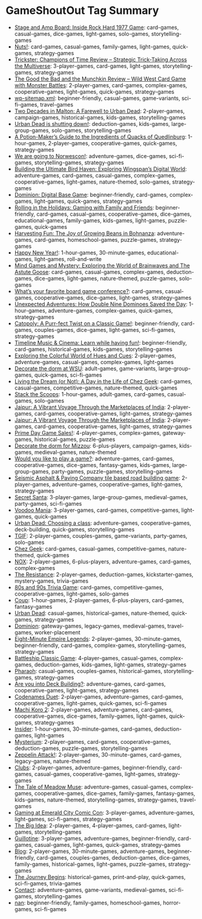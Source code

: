 # GameShoutOut Tag Summary

- [Stage and Amp Board: Inside Rock Hard 1977 Game](https://gameshoutout.com/2025/09/10/backstage-pass-a-look-inside-rock-hard-1977-game/): card-games, casual-games, dice-games, light-games, solo-games, storytelling-games
- [Nuts!](https://gameshoutout.com/2024/03/03/nuts/): card-games, casual-games, family-games, light-games, quick-games, strategy-games
- [Trickster: Champions of Time Review – Strategic Trick-Taking Across the Multiverse](https://gameshoutout.com/2024/04/02/trickster-champions-of-time/): 3-player-games, card-games, light-games, storytelling-games, strategy-games
- [The Good the Bad and the Munchkin Review – Wild West Card Game with Monster Battles](https://gameshoutout.com/2024/09/21/2682/): 2-player-games, card-games, complex-games, cooperative-games, light-games, quick-games, strategy-games
- [wp-sitemap.xml](https://gameshoutout.com/wp-sitemap-xml/): beginner-friendly, casual-games, game-variants, sci-fi-games, travel-games
- [Two Decades in Malton: A Farewell to Urban Dead](https://gameshoutout.com/2025/03/05/two-decades-in-malton-a-farewell-to-urban-dead/): 2-player-games, campaign-games, historical-games, kids-games, storytelling-games
- [Urban Dead is shutting down!](https://gameshoutout.com/2025/03/03/urban-dead-is-shutting-down/): deduction-games, kids-games, large-group-games, solo-games, storytelling-games
- [A Potion-Maker’s Guide to the Ingredients of Quacks of Quedlinburg](https://gameshoutout.com/2025/02/28/a-potion-makers-guide-to-the-ingredients-of-quacks-of-quedlinburg/): 1-hour-games, 2-player-games, cooperative-games, quick-games, strategy-games
- [We are going to Norwescon!](https://gameshoutout.com/2025/02/18/we-are-going-to-norwescon/): adventure-games, dice-games, sci-fi-games, storytelling-games, strategy-games
- [Building the Ultimate Bird Haven: Exploring Wingspan’s Digital World](https://gameshoutout.com/2024/10/12/building-the-ultimate-bird-haven-exploring-wingspans-digital-world/): adventure-games, card-games, casual-games, complex-games, cooperative-games, light-games, nature-themed, solo-games, strategy-games
- [Dominion: Digital Base Game](https://gameshoutout.com/2024/04/18/dominion-digital-base-game/): beginner-friendly, card-games, complex-games, light-games, quick-games, strategy-games
- [Rolling in the Holidays: Gaming with Family and Friends](https://gameshoutout.com/2024/12/22/rolling-in-the-holidays-gaming-with-family-and-friends/): beginner-friendly, card-games, casual-games, cooperative-games, dice-games, educational-games, family-games, kids-games, light-games, puzzle-games, quick-games
- [Harvesting Fun: The Joy of Growing Beans in Bohnanza](https://gameshoutout.com/2024/09/04/harvesting-fun-the-joy-of-growing-beans-in-bohnanza/): adventure-games, card-games, homeschool-games, puzzle-games, strategy-games
- [Happy New Year!](https://gameshoutout.com/2024/12/31/happy-new-year/): 1-hour-games, 30-minute-games, educational-games, light-games, roll-and-write
- [Mind Games and Mystery: Exploring the World of Brainwaves and The Astute Goose](https://gameshoutout.com/2024/12/19/mind-games-and-mystery-exploring-the-world-of-brainwaves-and-the-astute-goose/): card-games, casual-games, complex-games, deduction-games, dice-games, light-games, nature-themed, puzzle-games, solo-games
- [What’s your favorite board game conference?](https://gameshoutout.com/2024/10/24/whats-your-favorite-board-game-conference/): card-games, casual-games, cooperative-games, dice-games, light-games, strategy-games
- [Unexpected Adventures: How Double Nine Dominoes Saved the Day](https://gameshoutout.com/2024/09/06/unexpected-adventures-how-double-nine-dominoes-saved-the-day/): 1-hour-games, adventure-games, complex-games, quick-games, strategy-games
- [Catopoly: A Purr-fect Twist on a Classic Game!](https://gameshoutout.com/2024/08/31/catopoly-a-purr-fect-twist-on-a-classic-game/): beginner-friendly, card-games, couples-games, dice-games, light-games, sci-fi-games, strategy-games
- [Timeline Music & Cinema: Learn while having fun!](https://gameshoutout.com/2024/04/01/timeline-music-cinema/): beginner-friendly, card-games, historical-games, kids-games, storytelling-games
- [Exploring the Colorful World of Hues and Cues](https://gameshoutout.com/2024/08/29/exploring-the-colorful-world-of-hues-and-cues/): 2-player-games, adventure-games, casual-games, complex-games, light-games
- [Decorate the dorm at WSU](https://gameshoutout.com/decorate-the-dorm/): adult-games, game-variants, large-group-games, quick-games, sci-fi-games
- [Living the Dream (or Not): A Day in the Life of Chez Geek](https://gameshoutout.com/2024/08/17/living-the-dream-or-not-a-day-in-the-life-of-chez-geek/): card-games, casual-games, competitive-games, nature-themed, quick-games
- [Stack the Scoops](https://gameshoutout.com/2024/05/26/stack-the-scoops/): 1-hour-games, adult-games, card-games, casual-games, solo-games
- [Jaipur: A Vibrant Voyage Through the Marketplaces of India](https://gameshoutout.com/2024/07/19/jaipur/): 2-player-games, card-games, cooperative-games, light-games, strategy-games
- [Jaipur: A Vibrant Voyage Through the Marketplaces of India](https://gameshoutout.com/jaipur-a-vibrant-voyage-through-the-marketplaces-of-india/): 2-player-games, card-games, cooperative-games, light-games, strategy-games
- [Prime Day Game Sales!](https://gameshoutout.com/2024/07/15/prime-gaming/): 4-player-games, complex-games, gateway-games, historical-games, puzzle-games
- [Decorate the dorm for Mizzou](https://gameshoutout.com/decorate-the-dorm-2/): 6-plus-players, campaign-games, kids-games, medieval-games, nature-themed
- [Would you like to play a game?](https://gameshoutout.com/2024/03/07/would-you-like-to-play-a-game/): adventure-games, card-games, cooperative-games, dice-games, fantasy-games, kids-games, large-group-games, party-games, puzzle-games, storytelling-games
- [Seismic Asphalt & Paving Company tile based road building game](https://gameshoutout.com/2024/06/25/seismic-asphalt-paving-company/): 2-player-games, adventure-games, cooperative-games, light-games, strategy-games
- [Secret Santa](https://gameshoutout.com/2024/05/29/secret-santa/): 3-player-games, large-group-games, medieval-games, party-games, sci-fi-games
- [Voodoo Mania](https://gameshoutout.com/2024/06/05/voodoo-mania/): 3-player-games, card-games, competitive-games, light-games, quick-games
- [Urban Dead: Choosing a class](https://gameshoutout.com/2024/05/31/ud_class/): adventure-games, cooperative-games, deck-building, quick-games, storytelling-games
- [TGIF](https://gameshoutout.com/2024/05/24/tgif/): 2-player-games, couples-games, game-variants, party-games, solo-games
- [Chez Geek](https://gameshoutout.com/2024/05/21/chez-geek/): card-games, casual-games, competitive-games, nature-themed, quick-games
- [NOX](https://gameshoutout.com/2024/05/05/nox/): 2-player-games, 6-plus-players, adventure-games, card-games, complex-games
- [The Resistance](https://gameshoutout.com/2024/05/02/the-resistance/): 2-player-games, deduction-games, kickstarter-games, mystery-games, trivia-games
- [80s and 90s Trivia Game](https://gameshoutout.com/2024/05/04/80s-and-90s-trivia-game/): card-games, competitive-games, cooperative-games, light-games, solo-games
- [Coup](https://gameshoutout.com/2024/05/01/coup/): 1-hour-games, 2-player-games, 6-plus-players, card-games, fantasy-games
- [Urban Dead](https://gameshoutout.com/2024/04/19/urban-dead/): casual-games, historical-games, nature-themed, quick-games, strategy-games
- [Dominion](https://gameshoutout.com/2024/04/17/dominion/): gateway-games, legacy-games, medieval-games, travel-games, worker-placement
- [Eight-Minute Empire Legends](https://gameshoutout.com/2024/04/10/eight-minute-empire-legends/): 2-player-games, 30-minute-games, beginner-friendly, card-games, complex-games, storytelling-games, strategy-games
- [Battleship Classic Game](https://gameshoutout.com/2024/04/09/battleship-classic-game/): 4-player-games, casual-games, complex-games, deduction-games, kids-games, light-games, strategy-games
- [Pharaoh](https://gameshoutout.com/2024/03/27/pharaoh/): casual-games, couples-games, historical-games, storytelling-games, strategy-games
- [Are you into Deck Building?](https://gameshoutout.com/2024/04/05/are-you-into-deck-building/): adventure-games, card-games, cooperative-games, light-games, strategy-games
- [Codenames Duet](https://gameshoutout.com/2024/04/03/codenames-duet/): 2-player-games, adventure-games, card-games, cooperative-games, light-games, quick-games, sci-fi-games
- [Machi Koro 2](https://gameshoutout.com/2024/02/11/machi-koro-2/): 2-player-games, adventure-games, card-games, cooperative-games, dice-games, family-games, light-games, quick-games, strategy-games
- [Insider](https://gameshoutout.com/2024/03/10/insider/): 1-hour-games, 30-minute-games, card-games, deduction-games, light-games
- [Mysterium](https://gameshoutout.com/2024/03/18/mysterium/): 2-player-games, card-games, cooperative-games, deduction-games, puzzle-games, storytelling-games
- [Zeppelin Attack!](https://gameshoutout.com/2024/03/22/zeppelin-attack/): 2-player-games, 30-minute-games, card-games, legacy-games, nature-themed
- [Clubs](https://gameshoutout.com/2024/03/30/clubs/): 2-player-games, adventure-games, beginner-friendly, card-games, casual-games, cooperative-games, light-games, strategy-games
- [The Tale of Meadow Muse](https://gameshoutout.com/meadow-muse-a-tale-of-dice-destiny-and-devotion/): adventure-games, casual-games, complex-games, cooperative-games, dice-games, family-games, fantasy-games, kids-games, nature-themed, storytelling-games, strategy-games, travel-games
- [Gaming at Emerald City Comic Con](https://gameshoutout.com/2024/03/13/gaming-at-emerald-city-comic-con/): 3-player-games, adventure-games, light-games, sci-fi-games, strategy-games
- [The Big Idea](https://gameshoutout.com/2024/03/02/the-big-idea/): 2-player-games, 4-player-games, card-games, light-games, storytelling-games
- [Guillotine](https://gameshoutout.com/2024/03/01/guillotine/): 3-player-games, adventure-games, beginner-friendly, card-games, casual-games, light-games, quick-games, strategy-games
- [Blog](https://gameshoutout.com/blog/): 2-player-games, 30-minute-games, adventure-games, beginner-friendly, card-games, couples-games, deduction-games, dice-games, family-games, historical-games, light-games, puzzle-games, strategy-games
- [The Journey Begins](https://gameshoutout.com/2018/08/30/the-journey-begins/): historical-games, print-and-play, quick-games, sci-fi-games, trivia-games
- [Contact](https://gameshoutout.com/contact/): adventure-games, game-variants, medieval-games, sci-fi-games, storytelling-games
- [nan](https://gameshoutout.com): beginner-friendly, family-games, homeschool-games, horror-games, sci-fi-games